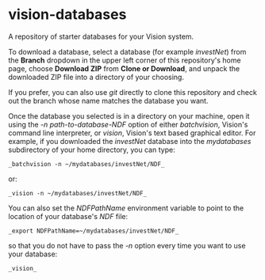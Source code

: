 # vision-databases
A repository of starter databases for your Vision system.

To download a database, select a database (for example _investNet_) from the __Branch__
dropdown in the upper left corner of this repository's home page, choose __Download ZIP__
from __Clone or Download__, and unpack the downloaded ZIP file into a directory of your choosing.

If you prefer, you can also use _git_ directly to clone this repository and check out the
branch whose name matches the database you want.

Once the database you selected is in a directory on your machine, open it using the
_-n path-to-database-NDF_ option of either _batchvision_, Vision's command line interpreter, or
_vision_, Vision's text based graphical  editor.  For example, if you downloaded the _investNet_
database into the _mydatabases_ subdirectory of your home directory, you can type:

    _batchvision -n ~/mydatabases/investNet/NDF_

or:

    _vision -n ~/mydatabases/investNet/NDF_

You can also set the _NDFPathName_ environment variable to point to the location of your database's _NDF_ file:

    _export NDFPathName=~/mydatabases/investNet/NDF_

so that you do not have to pass the _-n_ option every time you want to use your database:

    _vision_
